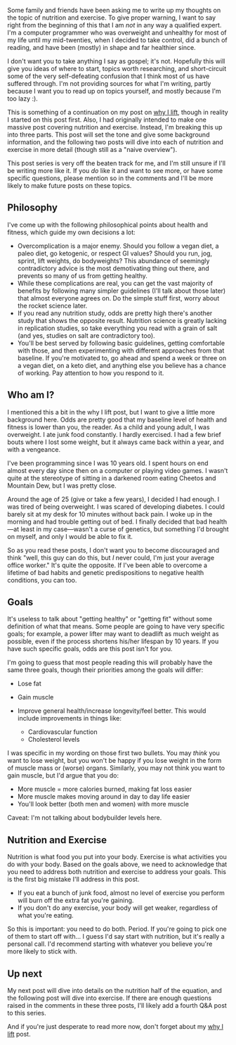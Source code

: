 Some family and friends have been asking me to write up my thoughts on
the topic of nutrition and exercise. To give proper warning, I want to
say right from the beginning of this that I am _not_ in any way a
qualified expert. I'm a computer programmer who was overweight and
unhealthy for most of my life until my mid-twenties, when I decided to
take control, did a bunch of reading, and have been (mostly) in shape
and far healthier since.

I don't want you to take anything I say as gospel; it's not. Hopefully
this will give you ideas of where to start, topics worth researching,
and short-circuit some of the very self-defeating confusion that I
think most of us have suffered through. I'm not providing sources for
what I'm writing, partly because I want you to read up on topics
yourself, and mostly because I'm too lazy :).

This is something of a continuation on my post on
[why I lift](/blog/2017/06/why-i-lift), though in reality I started on
this post first. Also, I had originally intended to make one massive
post covering nutrition and exercise. Instead, I'm breaking this up
into three parts. This post will set the tone and give some background
information, and the following two posts will dive into each of
nutrition and exercise in more detail (though still as a "naive
overview").

This post series is very off the beaten track for me, and I'm still
unsure if I'll be writing more like it. If you _do_ like it and want
to see more, or have some specific questions, please mention so in the
comments and I'll be more likely to make future posts on these topics.

## Philosophy

I've come up with the following philosophical points about health and
fitness, which guide my own decisions a lot:

* Overcomplication is a major enemy. Should you follow a vegan diet, a
  paleo diet, go ketogenic, or respect GI values? Should you run, jog,
  sprint, lift weights, do bodyweights? This abundance of seemingly
  contradictory advice is the most demotivating thing out there, and
  prevents so many of us from getting healthy.
* While these complications are real, you can get the vast majority of
  benefits by following many simpler guidelines (I'll talk about those
  later) that almost everyone agrees on. Do the simple stuff first,
  worry about the rocket science later.
* If you read any nutrition study, odds are pretty high there's
  another study that shows the opposite result. Nutrition science is
  greatly lacking in replication studies, so take everything you read
  with a grain of salt (and yes, studies on salt are contradictory
  too).
* You'll be best served by following basic guidelines, getting
  comfortable with those, and then experimenting with different
  approaches from that baseline. If you're motivated to, go ahead and
  spend a week or three on a vegan diet, on a keto diet, and anything
  else you believe has a chance of working. Pay attention to how you
  respond to it.

## Who am I?

I mentioned this a bit in the why I lift post, but I want to give a
little more background here. Odds are pretty good that my baseline
level of health and fitness is lower than you, the reader. As a child
and young adult, I was overweight. I ate junk food constantly. I
hardly exercised. I had a few brief bouts where I lost some weight,
but it always came back within a year, and with a vengeance.

I've been programming since I was 10 years old. I spent hours on end
almost every day since then on a computer or playing video games. I
wasn't quite at the stereotype of sitting in a darkened room eating
Cheetos and Mountain Dew, but I was pretty close.

Around the age of 25 (give or take a few years), I decided I had
enough. I was tired of being overweight. I was scared of developing
diabetes. I could barely sit at my desk for 10 minutes without back
pain. I woke up in the morning and had trouble getting out of bed. I
finally decided that bad health&mdash;at least in my case&mdash;wasn't
a curse of genetics, but something I'd brought on myself, and only I
would be able to fix it.

So as you read these posts, I don't want you to become discouraged and
think "well, this guy can do this, but _I_ never could, I'm just your
average office worker." It's quite the opposite. If I've been able to
overcome a lifetime of bad habits and genetic predispositions to
negative health conditions, you can too.

## Goals

It's useless to talk about "getting healthy" or "getting fit" without
some definition of what that means. Some people are going to have very
specific goals; for example, a power lifter may want to deadlift as
much weight as possible, even if the process shortens his/her lifespan
by 10 years. If you have such specific goals, odds are this post isn't
for you.

I'm going to guess that most people reading this will probably have
the same three goals, though their priorities among the goals will
differ:

* Lose fat
* Gain muscle
*   Improve general health/increase longevity/feel better. This would
    include improvements in things like:

    *   Cardiovascular function
    *   Cholesterol levels

I was specific in my wording on those first two bullets. You may
_think_ you want to lose weight, but you won't be happy if you lose
weight in the form of muscle mass or (worse) organs. Similarly, you
may not think you want to gain muscle, but I'd argue that you do:

* More muscle = more calories burned, making fat loss easier
* More muscle makes moving around in day to day life easier
* You'll look better (both men and women) with more muscle

Caveat: I'm not talking about bodybuilder levels here.

## Nutrition and Exercise

Nutrition is what food you put into your body. Exercise is what
activities you do with your body. Based on the goals above, we need to
acknowledge that you need to address both nutrition and exercise to
address your goals. This is the first big mistake I'll address in this
post.

* If you eat a bunch of junk food, almost no level of exercise you
  perform will burn off the extra fat you're gaining.
* If you don't do any exercise, your body will get weaker, regardless
  of what you're eating.

So this is important: you need to do both. Period. If you're going to
pick one of them to start off with... I guess I'd say start with
nutrition, but it's really a personal call. I'd recommend starting
with whatever you believe you're more likely to stick with.

## Up next

My next post will dive into details on the nutrition half of the
equation, and the following post will dive into exercise. If there are
enough questions raised in the comments in these three posts, I'll
likely add a fourth Q&A post to this series.

And if you're just desperate to read more now, don't forget about my
[why I lift](/blog/2017/06/why-i-lift) post.

